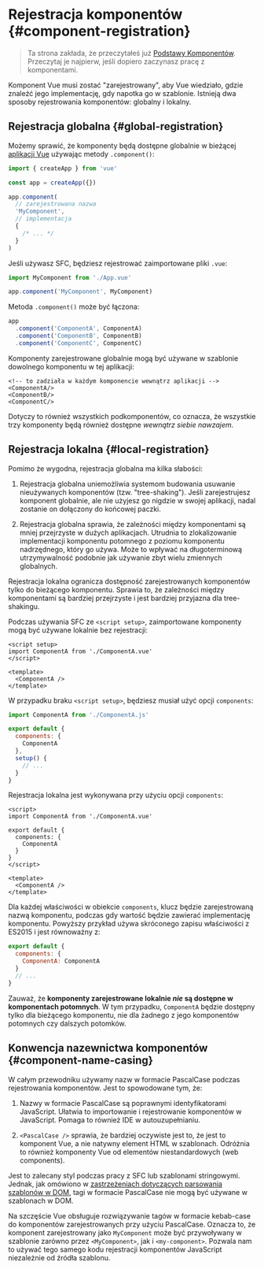 # Rejestracja komponentów {#component-registration}

> Ta strona zakłada, że przeczytałeś już [Podstawy Komponentów](/guide/essentials/component-basics). Przeczytaj je najpierw, jeśli dopiero zaczynasz pracę z komponentami.

<VueSchoolLink href="https://vueschool.io/lessons/vue-3-global-vs-local-vue-components" title="Darmowa lekcja Vue.js Rejestracja komponentów"/>

Komponent Vue musi zostać "zarejestrowany", aby Vue wiedziało, gdzie znaleźć jego implementację, gdy napotka go w szablonie. Istnieją dwa sposoby rejestrowania komponentów: globalny i lokalny.

## Rejestracja globalna {#global-registration}

Możemy sprawić, że komponenty będą dostępne globalnie w bieżącej [aplikacji Vue](/guide/essentials/application) używając metody `.component()`:

```js
import { createApp } from 'vue'

const app = createApp({})

app.component(
  // zarejestrowana nazwa
  'MyComponent',
  // implementacja
  {
    /* ... */
  }
)
```

Jeśli używasz SFC, będziesz rejestrować zaimportowane pliki `.vue`:

```js
import MyComponent from './App.vue'

app.component('MyComponent', MyComponent)
```

Metoda `.component()` może być łączona:

```js
app
  .component('ComponentA', ComponentA)
  .component('ComponentB', ComponentB)
  .component('ComponentC', ComponentC)
```

Komponenty zarejestrowane globalnie mogą być używane w szablonie dowolnego komponentu w tej aplikacji:

```vue-html
<!-- to zadziała w każdym komponencie wewnątrz aplikacji -->
<ComponentA/>
<ComponentB/>
<ComponentC/>
```

Dotyczy to również wszystkich podkomponentów, co oznacza, że wszystkie trzy komponenty będą również dostępne _wewnątrz siebie nawzajem_.

## Rejestracja lokalna {#local-registration}

Pomimo że wygodna, rejestracja globalna ma kilka słabości:

1. Rejestracja globalna uniemożliwia systemom budowania usuwanie nieużywanych komponentów (tzw. "tree-shaking"). Jeśli zarejestrujesz komponent globalnie, ale nie użyjesz go nigdzie w swojej aplikacji, nadal zostanie on dołączony do końcowej paczki.

2. Rejestracja globalna sprawia, że zależności między komponentami są mniej przejrzyste w dużych aplikacjach. Utrudnia to zlokalizowanie implementacji komponentu potomnego z poziomu komponentu nadrzędnego, który go używa. Może to wpływać na długoterminową utrzymywalność podobnie jak używanie zbyt wielu zmiennych globalnych.

Rejestracja lokalna ogranicza dostępność zarejestrowanych komponentów tylko do bieżącego komponentu. Sprawia to, że zależności między komponentami są bardziej przejrzyste i jest bardziej przyjazna dla tree-shakingu.

<div class="composition-api">

Podczas używania SFC ze `<script setup>`, zaimportowane komponenty mogą być używane lokalnie bez rejestracji:

```vue
<script setup>
import ComponentA from './ComponentA.vue'
</script>

<template>
  <ComponentA />
</template>
```

W przypadku braku `<script setup>`, będziesz musiał użyć opcji `components`:

```js
import ComponentA from './ComponentA.js'

export default {
  components: {
    ComponentA
  },
  setup() {
    // ...
  }
}
```

</div>
<div class="options-api">

Rejestracja lokalna jest wykonywana przy użyciu opcji `components`:

```vue
<script>
import ComponentA from './ComponentA.vue'

export default {
  components: {
    ComponentA
  }
}
</script>

<template>
  <ComponentA />
</template>
```

</div>

Dla każdej właściwości w obiekcie `components`, klucz będzie zarejestrowaną nazwą komponentu, podczas gdy wartość będzie zawierać implementację komponentu. Powyższy przykład używa skróconego zapisu właściwości z ES2015 i jest równoważny z:

```js
export default {
  components: {
    ComponentA: ComponentA
  }
  // ...
}
```

Zauważ, że **komponenty zarejestrowane lokalnie _nie_ są dostępne w komponentach potomnych**. W tym przypadku, `ComponentA` będzie dostępny tylko dla bieżącego komponentu, nie dla żadnego z jego komponentów potomnych czy dalszych potomków.

## Konwencja nazewnictwa komponentów {#component-name-casing}

W całym przewodniku używamy nazw w formacie PascalCase podczas rejestrowania komponentów. Jest to spowodowane tym, że:

1. Nazwy w formacie PascalCase są poprawnymi identyfikatorami JavaScript. Ułatwia to importowanie i rejestrowanie komponentów w JavaScript. Pomaga to również IDE w autouzupełnianiu.

2. `<PascalCase />` sprawia, że bardziej oczywiste jest to, że jest to komponent Vue, a nie natywny element HTML w szablonach. Odróżnia to również komponenty Vue od elementów niestandardowych (web components).

Jest to zalecany styl podczas pracy z SFC lub szablonami stringowymi. Jednak, jak omówiono w [zastrzeżeniach dotyczących parsowania szablonów w DOM](/guide/essentials/component-basics#in-dom-template-parsing-caveats), tagi w formacie PascalCase nie mogą być używane w szablonach w DOM.

Na szczęście Vue obsługuje rozwiązywanie tagów w formacie kebab-case do komponentów zarejestrowanych przy użyciu PascalCase. Oznacza to, że komponent zarejestrowany jako `MyComponent` może być przywoływany w szablonie zarówno przez `<MyComponent>`, jak i `<my-component>`. Pozwala nam to używać tego samego kodu rejestracji komponentów JavaScript niezależnie od źródła szablonu.
